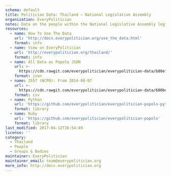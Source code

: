```yaml
---
schema: default
title: Politician Data: Thailand — National Legislative Assembly
organization: EveryPolitician
notes: Data on the people within the National Legislative Assembly legislature of Thailand.
resources:
  - name: How To Use The Data
    url: 'http://docs.everypolitician.org/use_the_data.html'
    format: info
  - name: View on EveryPolitician
    url: 'http://everypolitician.org/thailand/'
    format: info
  - name: All Data as Popolo JSON
    url: >-
      https://cdn.rawgit.com/everypolitician/everypolitician-data/b80efb6da4e7009e49ff874ee31738d510617a3a/data/Thailand/National_Legislative_Assembly/ep-popolo-v1.0.json
    format: json
  - name: 2557 (NCPO): From 2014-08-07
    url: >-
      https://cdn.rawgit.com/everypolitician/everypolitician-data/600bc922d8e091ef1982f6af2137f73010c58135/data/Thailand/National_Legislative_Assembly/term-2557.csv
    format: csv
  - name: Python
    url: 'https://github.com/everypolitician/everypolitician-popolo-python'
    format: library
  - name: Ruby
    url: 'https://github.com/everypolitician/everypolitician-popolo'
    format: library
last_modified: 2017-04-12T16:54:49
license: ''
category:
  - Thailand
  - People
  - Groups & Bodies
maintainer: EveryPolitician
maintainer_email: team@everypolitician.org
more_info: http://docs.everypolitician.org
---
```

